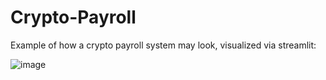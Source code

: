 # Crypto-Payroll

Example of how a crypto payroll system may look, visualized via streamlit:

![image](https://user-images.githubusercontent.com/83489020/152662572-79981a71-782d-4753-80c4-c7596ecdbc46.png)
